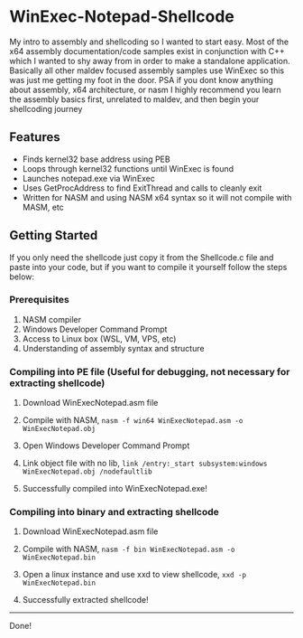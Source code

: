 # WinExec-Notepad-Shellcode

My intro to assembly and shellcoding so I wanted to start easy. Most of the x64 assembly documentation/code samples exist in conjunction with C++ which I wanted to shy away from in order to make a standalone application. Basically all other maldev focused assembly samples use WinExec so this was just me getting my foot in the door. PSA if you dont know anything about assembly, x64 architecture, or nasm I highly recommend you learn the assembly basics first, unrelated to maldev, and then begin your shellcoding journey

## Features

- Finds kernel32 base address using PEB
- Loops through kernel32 functions until WinExec is found
- Launches notepad.exe via WinExec
- Uses GetProcAddress to find ExitThread and calls to cleanly exit
- Written for NASM and using NASM x64 syntax so it will not compile with MASM, etc

## Getting Started

If you only need the shellcode just copy it from the Shellcode.c file and paste into your code, but if you want to compile it yourself follow the steps below:

### Prerequisites

1. NASM compiler
2. Windows Developer Command Prompt
3. Access to Linux box (WSL, VM, VPS, etc)
4. Understanding of assembly syntax and structure

### Compiling into PE file (Useful for debugging, not necessary for extracting shellcode)

1. Download WinExecNotepad.asm file
  
2. Compile with NASM, ```nasm -f win64 WinExecNotepad.asm -o WinExecNotepad.obj```

3. Open Windows Developer Command Prompt
   
4. Link object file with no lib, ```link /entry:_start subsystem:windows WinExecNotepad.obj /nodefaultlib```

5. Successfully compiled into WinExecNotepad.exe!

### Compiling into binary and extracting shellcode

1. Download WinExecNotepad.asm file
  
2. Compile with NASM, ```nasm -f bin WinExecNotepad.asm -o WinExecNotepad.bin```

3. Open a linux instance and use xxd to view shellcode, ```xxd -p WinExecNotepad.bin```

4. Successfully extracted shellcode!


---

Done!
